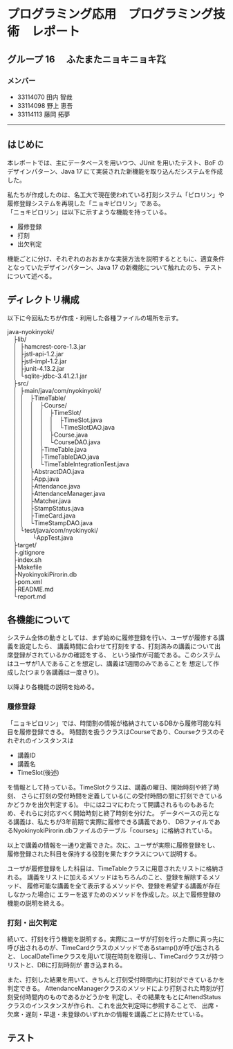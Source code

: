 # プログラミング応用　プログラミング技術　レポート

## グループ 16 　ふたまたニョキニョキ㌠

### メンバー

- 33114070 田内 智哉
- 33114098 野上 恵吾
- 33114113 藤岡 拓夢

---

## はじめに

本レポートでは、主にデータベースを用いつつ、JUnit を用いたテスト、BoF のデザインパターン、Java 17 にて実装された新機能を取り込んだシステムを作成した。

私たちが作成したのは、名工大で現在使われている打刻システム「ピロリン」や履修登録システムを再現した「ニョキピロリン」である。<br>
「ニョキピロリン」は以下に示すような機能を持っている。

- 履修登録
- 打刻
- 出欠判定

機能ごとに分け、それぞれのおおまかな実装方法を説明するとともに、適宜条件となっていたデザインパターン、Java 17 の新機能について触れたのち、テストについて述べる。

## ディレクトリ構成

以下に今回私たちが作成・利用した各種ファイルの場所を示す。

java-nyokinyoki/<br>
&emsp;├lib/<br>
&emsp;│&ensp;├hamcrest-core-1.3.jar<br>
&emsp;│&ensp;├jstl-api-1.2.jar<br>
&emsp;│&ensp;├jstl-impl-1.2.jar<br>
&emsp;│&ensp;├junit-4.13.2.jar<br>
&emsp;│&ensp;└sqlite-jdbc-3.41.2.1.jar<br>
&emsp;├src/<br>
&emsp;│&ensp;├main/java/com/nyokinyoki/<br>
&emsp;│&ensp;│&emsp;├TimeTable/<br>
&emsp;│&ensp;│&emsp;│&emsp;├Course/<br>
&emsp;│&ensp;│&emsp;│&emsp;│&emsp;├TimeSlot/<br>
&emsp;│&ensp;│&emsp;│&emsp;│&emsp;│&emsp;├TimeSlot.java<br>
&emsp;│&ensp;│&emsp;│&emsp;│&emsp;│&emsp;└TimeSlotDAO.java<br>
&emsp;│&ensp;│&emsp;│&emsp;│&emsp;├Course.java<br>
&emsp;│&ensp;│&emsp;│&emsp;│&emsp;└CourseDAO.java<br>
&emsp;│&ensp;│&emsp;│&emsp;├TimeTable.java<br>
&emsp;│&ensp;│&emsp;│&emsp;├TimeTableDAO.java<br>
&emsp;│&ensp;│&emsp;│&emsp;└TimeTableIntegrationTest.java<br>
&emsp;│&ensp;│&emsp;├AbstractDAO.java<br>
&emsp;│&ensp;│&emsp;├App.java<br>
&emsp;│&ensp;│&emsp;├Attendance.java<br>
&emsp;│&ensp;│&emsp;├AttendanceManager.java<br>
&emsp;│&ensp;│&emsp;├Matcher.java<br>
&emsp;│&ensp;│&emsp;├StampStatus.java<br>
&emsp;│&ensp;│&emsp;├TimeCard.java<br>
&emsp;│&ensp;│&emsp;└TimeStampDAO.java<br>
&emsp;│&ensp;└test/java/com/nyokinyoki/<br>
&emsp;│&ensp;&emsp;&emsp;└AppTest.java<br>
&emsp;├target/<br>
&emsp;├.gitignore<br>
&emsp;├index.sh<br>
&emsp;├Makefile<br>
&emsp;├NyokinyokiPirorin.db<br>
&emsp;├pom.xml<br>
&emsp;├README.md<br>
&emsp;└report.md<br>

## 各機能について

システム全体の動きとしては、まず始めに履修登録を行い、ユーザが履修する講義を設定したら、
講義時間に合わせて打刻をする、打刻済みの講義について出席登録がされているかの確認をする、
という操作が可能である。このシステムはユーザが1人であることを想定し、講義は1週間のみであることを
想定して作成した(つまり各講義は一度きり)。

以降より各機能の説明を始める。

### 履修登録

「ニョキピロリン」では、時間割の情報が格納されているDBから履修可能な科目を履修登録できる。
時間割を扱うクラスはCourseであり、Courseクラスのそれぞれのインスタンスは
- 講義ID
- 講義名
- TimeSlot(後述)

を情報として持っている。TimeSlotクラスは、講義の曜日、開始時刻や終了時刻、
さらに打刻の受付時間を定義している(この受付時間の間に打刻できているかどうかを出欠判定する)。
中には2コマにわたって開講されるものもあるため、それらに対応すべく開始時刻と終了時刻を分けた。
データベースの元となる講義は、私たちが3年前期で実際に履修できる講義であり、
DBファイルであるNyokinyokiPirorin.dbファイルのテーブル「courses」に格納されている。


以上で講義の情報を一通り定義できた。次に、ユーザが実際に履修登録をし、
履修登録された科目を保持する役割を果たすクラスについて説明する。

ユーザが履修登録をした科目は、TimeTableクラスに用意されたリストに格納される。
講義をリストに加えるメソッドはもちろんのこと、登録を解除するメソッド、
履修可能な講義を全て表示するメソッドや、登録を希望する講義が存在しなかった場合に
エラーを返すためのメソッドを作成した。以上で履修登録の機能の説明を終える。


### 打刻・出欠判定

続いて、打刻を行う機能を説明する。実際にユーザが打刻を行った際に真っ先に呼び出されるのが、TimeCardクラスのメソッドであるstamp()が呼び出されると、
LocalDateTimeクラスを用いて現在時刻を取得し、TimeCardクラスが持つリストと、DBに打刻時刻が
書き込まれる。

また、打刻した結果を用いて、きちんと打刻受付時間内に打刻ができているかを判定できる。
AttendanceManagerクラスのメソッドにより打刻された時刻が打刻受付時間内のものであるかどうかを
判定し、その結果をもとにAttendStatusクラスのインスタンスが作られ、これを出欠判定時に参照することで、
出席・欠席・遅刻・早退・未登録のいずれかの情報を講義ごとに持たせている。

## テスト

